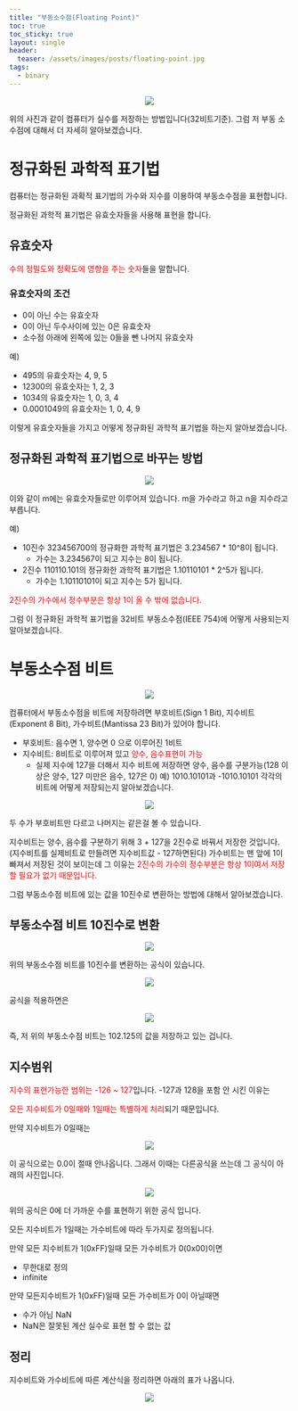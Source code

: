 ```yaml
---
title: "부동소수점(Floating Point)"
toc: true
toc_sticky: true
layout: single
header:
  teaser: /assets/images/posts/floating-point.jpg
tags:
  - binary
---
```

<p align="center">
<img src="{{ "/assets/images/posts/floating-point.jpg" | absolute_url }}">
</p>

위의 사진과 같이 컴퓨터가 실수를 저장하는 방법입니다(32비트기준). 그럼 저 부동 소수점에 대해서 더 자세히 알아보겠습니다. 

# 정규화된 과학적 표기법

컴퓨터는 정규화된 과확적 표기법의 가수와 지수를 이용하여 부동소수점을 표현합니다.

정규화된 과학적 표기법은 유효숫자들을 사용해 표현을 합니다.

## 유효숫자

<span style="color:red">수의 정밀도와 정확도에 영향을 주는 숫자</span>들을 말합니다.

### 유효숫자의 조건

- 0이 아닌 수는 유효숫자
- 0이 아닌 두수사이에 있는 0은 유효숫자
- 소수점 아래에 왼쪽에 있는 0들을 뺀 나머지 유효숫자

예)
- 495의 유효숫자는 4, 9, 5 
- 12300의 유효숫자는 1, 2, 3
- 1034의 유효숫자는 1, 0, 3, 4
- 0.0001049의 유효숫자는 1, 0, 4, 9

이렇게 유효숫자들을 가지고 어떻게 정규화된 과학적 표기법을 하는지 알아보겠습니다.

## 정규화된 과학적 표기법으로 바꾸는 방법

<p align="center">
<img src="{{ "/assets/images/posts/nomalize-scientific-notation.jpg" | absolute_url }}">
</p>

이와 같이 m에는 유효숫자들로만 이루어져 있습니다. m을 가수라고 하고 n을 지수라고 부릅니다.

예)
- 10진수 323456700의 정규화한 과학적 표기법은 3.234567 * 10^8이 됩니다.
  - 가수는 3.234567이 되고 지수는 8이 됩니다.
- 2진수 110110.101의 정규화한 과학적 표기법은 1.10110101 * 2^5가 됩니다.
  - 가수는 1.10110101이 되고 지수는 5가 됩니다.

<span style="color:red">2진수의 가수에서 정수부분은 항상 1이 올 수 밖에 없습니다.</span>

그럼 이 정규화된 과학적 표기법을 32비트 부동소수점(IEEE 754)에 어떻게 사용되는지 알아보겠습니다.

# 부동소수점 비트

<p align="center">
<img src="{{ "/assets/images/posts/floating-point.jpg" | absolute_url }}">
</p>

컴퓨터에서 부동소수점을 비트에 저장하려면 부호비트(Sign 1 Bit), 지수비트(Exponent 8 Bit), 가수비트(Mantissa 23 Bit)가 있어야 합니다.

- 부호비트: 음수면 1, 양수면 0 으로 이루어진 1비트
- 지수비트: 8비트로 이루어져 있고 <span style="color:red">양수, 음수표현이 가능</span>
  - 실제 지수에 127을 더해서 지수 비트에 저장하면 양수, 음수를 구분가능(128 이상은 양수, 127 미만은 음수, 127은 0)
예)
1010.10101과 -1010.10101 각각의 비트에 어떻게 저장되는지 알아보겠습니다. 

<p align="center">
<img src="{{ "/assets/images/posts/nomalize-scientific-notation-exam.jpg" | absolute_url }}">
</p>

두 수가 부호비트만 다르고 나머지는 같은걸 볼 수 있습니다. 

지수비트는 양수, 음수를 구분하기 위해 3 + 127을 2진수로 바꿔서 저장한 것입니다.(지수비트를 실제비트로 만들려면 지수비트값 - 127하면된다)
가수비트는 맨 앞에 1이 빠져서 저장된 것이 보이는데 그 이유는 <span style="color:red">2진수의 가수의 정수부분은 항상 1이여서 저장 할 필요가 없기 때문입니다.</span>
 
그럼 부동소수점 비트에 있는 값을 10진수로 변환하는 방법에 대해서 알아보겠습니다.

## 부동소수점 비트 10진수로 변환

<p align="center">
<img src="{{ "/assets/images/posts/IEEE754.jpg" | absolute_url }}">
</p>

위의 부동소수점 비트를 10진수를 변환하는 공식이 있습니다. 

<p align="center">
<img src="{{ "/assets/images/posts/formula.jpg" | absolute_url }}">
</p>

공식을 적용하면은 

<p align="center">
<img src="{{ "/assets/images/posts/floating-point-exam.jpg" | absolute_url }}">
</p>

즉, 저 위의 부동소수점 비트는 102.125의 값을 저장하고 있는 겁니다.

## 지수범위

<span style="color:red">지수의 표현가능한 범위는 -126 ~ 127</span>입니다. -127과 128을 포함 안 시킨 이유는 

<span style="color:red">모든 지수비트가 0일때와 1일때는 특별하게 처리</span>되기 때문입니다.

만약 지수비트가 0일때는 
 
<p align="center">
<img src="{{ "/assets/images/posts/formula.jpg" | absolute_url }}">
</p>


이 공식으로는 0.0이 절때 안나옵니다. 그래서 이때는 다른공식을 쓰는데 그 공식이 아래의 사진입니다.

<p align="center">
<img src="{{ "/assets/images/posts/floating-point02.jpg" | absolute_url }}">
</p>

위의 공식은 0에 더 가까운 수를 표현하기 위한 공식 입니다.

모든 지수비트가 1일때는 가수비트에 따라 두가지로 정의됩니다.

만약 모든 지수비트가 1(0xFF)일때 모든 가수비트가 0(0x00)이면
- 무한대로 정의
- infinite

만약 모든지수비트가 1(0xFF)일때 모든 가수비트가 0이 아닐때면 
- 수가 아님 NaN
- NaN은 잘못된 계산 실수로 표현 할 수 없는 값

## 정리 

지수비트와 가수비트에 따른 계산식을 정리하면 아래의 표가 나옵니다.

<p align="center">
<img src="{{ "/assets/images/posts/floating-point03.jpg" | absolute_url }}">
</p>



